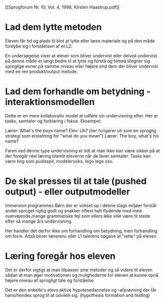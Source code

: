 [[Sprogforum Nr. 10, Vol. 4, 1998, Kirsten Haastrup.pdf]]
# Lad dem lytte metoden
Eleven får tid og plads til blot at lytte eller læse materiale og på den måde fordybe sig i forståelsen af et L2. 

En undersøgelse viser at elever som bliver undervist eller delvist undervist på denne måde er langt bedre til at lytte og forstå og tilmed tilegner sig sproglige evner på samme niveau eller højere end dem der bliver undervist med en ren produkt/output metode.

# Lad dem forhandle om betydning - interaktionsmodellen
Dette er en mere kollaborativ model at udføre sin undervisning efter. Her er tasks, samtaler og forklaring i fokus. Eksempel: 

Lærer: What's the boys name?
Elev: Uh? (her fungerer uh som en sproglig strategi som erstatning for "what do you mean")
Lærer: The boy, what's his name?

Faren ved denne type undervisning er lidt at man ikke kan være sikker på at der foregår réel læring blandt eleverne når de laver samtaler.
Tasks kan være ting som puslespil, modelervoks, lego lege osv.

# De skal presses til at tale (pushed output) - eller outputmodeller
Immersion programmes
Børn der er vokset op i denne slags miljøer forstår andet-sproget rigtig godt og snakker oftest helt flydende med med overvejende mange grammatiske fejl som ellers ikke ville være til stede efter så mange års undervisning.

Her handler det derfor ikke om forhandling om betydning, men forhandling om form. Altså bliver lærerens eller L1 talerens opgave at "rette" på eleven. 

# Læring foregår hos eleven
Det er derfor vigtigt at man tilpasser sine metoder og så videre til eleven sådan at man øger motivationen og mulighederne for eleven at kunne opnå højere niveau af sprogligt tale og forståelse.

Det er den enkelte's elevs aktive hypotesedannelse og -afprøvning der får hans/hendes sprog til at udvikle sig. (hypothesis formation and testing)